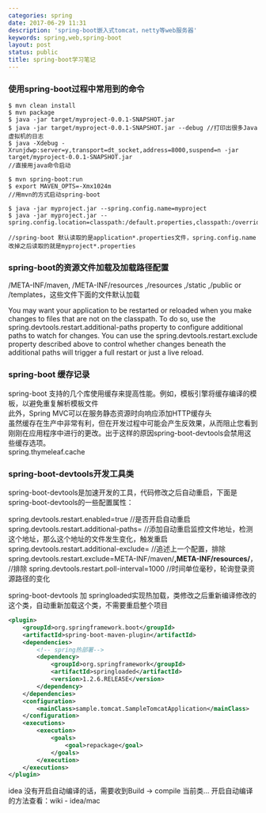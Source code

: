 ```yaml
---
categories: spring
date: 2017-06-29 11:31
description: 'spring-boot嵌入式tomcat，netty等web服务器'
keywords: spring,web,spring-boot
layout: post
status: public
title: spring-boot学习笔记
---
```


### 使用spring-boot过程中常用到的命令  

    $ mvn clean install
    $ mvn package
    $ java -jar target/myproject-0.0.1-SNAPSHOT.jar
    $ java -jar target/myproject-0.0.1-SNAPSHOT.jar --debug //打印出很多Java虚拟机的日志
    $ java -Xdebug -Xrunjdwp:server=y,transport=dt_socket,address=8000,suspend=n -jar target/myproject-0.0.1-SNAPSHOT.jar
    //直接用java命令启动
    
    $ mvn spring-boot:run
    $ export MAVEN_OPTS=-Xmx1024m
    //用mvn的方式启动spring-boot
    
    $ java -jar myproject.jar --spring.config.name=myproject
    $ java -jar myproject.jar --spring.config.location=classpath:/default.properties,classpath:/override.properties
    
    //spring-boot 默认读取的是application*.properties文件，spring.config.name改掉之后读取的就是myproject*.properties
### spring-boot的资源文件加载及加载路径配置  
/META-INF/maven, /META-INF/resources ,/resources ,/static ,/public or /templates，这些文件下面的文件默认加载

You may want your application to be restarted or reloaded when you make changes to files that are not on the classpath. To do so, use the    
spring.devtools.restart.additional-paths property to configure additional paths to watch for changes. You can use the 
spring.devtools.restart.exclude property described above to control whether changes beneath the additional paths will trigger a full restart or just a live reload.  

### spring-boot 缓存记录  
spring-boot 支持的几个库使用缓存来提高性能。例如，模板引擎将缓存编译的模板，以避免重复解析模板文件  
此外，Spring MVC可以在服务静态资源时向响应添加HTTP缓存头  
虽然缓存在生产中非常有利，但在开发过程中可能会产生反效果，从而阻止您看到刚刚在应用程序中进行的更改。出于这样的原因spring-boot-devtools会禁用这些缓存选项。  
spring.thymeleaf.cache

### spring-boot-devtools开发工具类
spring-boot-devtools是加速开发的工具，代码修改之后自动重启，下面是spring-boot-devtools的一些配置属性：

spring.devtools.restart.enabled=true //是否开启自动重启
spring.devtools.restart.additional-paths= //添加自动重启监控文件地址，检测这个地址，那么这个地址的文件发生变化，触发重启
spring.devtools.restart.additional-exclude= //追述上一个配置，排除
spring.devtools.restart.exclude=META-INF/maven/**,META-INF/resources/**， //排除
spring.devtools.restart.poll-interval=1000 //时间单位毫秒，轮询登录资源路径的变化

spring-boot-devtools 加 springloaded实现热加载，类修改之后重新编译修改的这个类，自动重新加载这个类，不需要重启整个项目

```xml
<plugin>
    <groupId>org.springframework.boot</groupId>
    <artifactId>spring-boot-maven-plugin</artifactId>
    <dependencies>
        <!-- spring热部署-->
        <dependency>
            <groupId>org.springframework</groupId>
            <artifactId>springloaded</artifactId>
            <version>1.2.6.RELEASE</version>
        </dependency>
    </dependencies>
    <configuration>
        <mainClass>sample.tomcat.SampleTomcatApplication</mainClass>
    </configuration>
    <executions>
        <execution>
            <goals>
                <goal>repackage</goal>
            </goals>
        </execution>
    </executions>
</plugin>
```

idea 没有开启自动编译的话，需要收到Build -> compile 当前类...
开启自动编译的方法查看：wiki - idea/mac 

